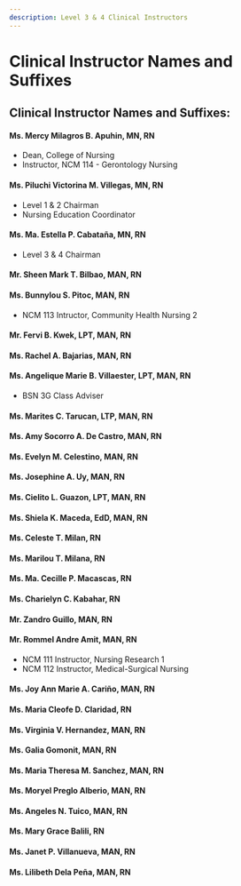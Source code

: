```yaml
---
description: Level 3 & 4 Clinical Instructors
---
```


# Clinical Instructor Names and Suffixes

## **Clinical Instructor Names and Suffixes:**

#### Ms. Mercy Milagros B. Apuhin, MN, RN

* Dean, College of Nursing
* Instructor, NCM 114 - Gerontology Nursing

#### Ms. Piluchi Victorina M. Villegas, MN, RN

* Level 1 & 2 Chairman
* Nursing Education Coordinator

#### Ms. Ma. Estella P. Cabataña, MN, RN

* Level 3 & 4 Chairman

#### Mr. Sheen Mark T. Bilbao, MAN, RN

#### Ms. Bunnylou S. Pitoc, MAN, RN

* NCM 113 Intructor, Community Health Nursing 2

#### Mr. Fervi B. Kwek, LPT, MAN, RN

#### Ms. Rachel A. Bajarias, MAN, RN

#### Ms. Angelique Marie B. Villaester, LPT, MAN, RN

* BSN 3G Class Adviser

#### Ms. Marites C. Tarucan, LTP, MAN, RN

#### Ms. Amy Socorro A. De Castro, MAN, RN

#### Ms. Evelyn M. Celestino, MAN, RN

#### Ms. Josephine A. Uy, MAN, RN

#### Ms. Cielito L. Guazon, LPT, MAN, RN

#### Ms. Shiela K. Maceda, EdD, MAN, RN

#### Ms. Celeste T. Milan, RN

#### Ms. Marilou T. Milana, RN

#### Ms. Ma. Cecille P. Macascas, RN

#### Ms. Charielyn C. Kabahar, RN

#### Mr. Zandro Guillo, MAN, RN

#### Mr. Rommel Andre Amit, MAN, RN

* NCM 111 Instructor, Nursing Research 1
* NCM 112 Instructor, Medical-Surgical Nursing

#### Ms. Joy Ann Marie A. Cariño, MAN, RN

#### Ms. Maria Cleofe D. Claridad, RN

#### Ms. Virginia V. Hernandez, MAN, RN

#### Ms. Galia Gomonit, MAN, RN

#### Ms. Maria Theresa M. Sanchez, MAN, RN

#### Ms. Moryel Preglo Alberio, MAN, RN

#### Ms. Angeles N. Tuico, MAN, RN

#### Ms. Mary Grace Balili, RN

#### Ms. Janet P. Villanueva, MAN, RN

#### Ms. Lilibeth Dela Peña, MAN, RN
